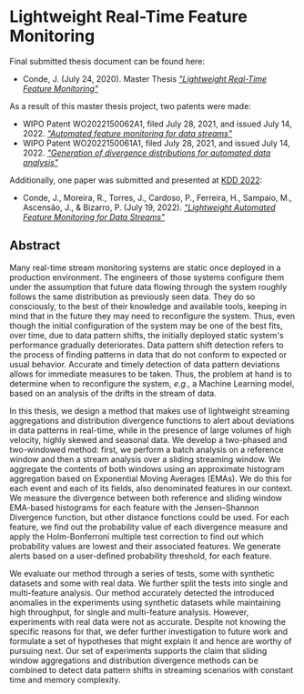 # Lightweight Real-Time Feature Monitoring

Final submitted thesis document can be found here:

- Conde, J. (July 24, 2020). Master Thesis [*"Lightweight Real-Time Feature Monitoring"*](https://hdl.handle.net/10216/128535)

As a result of this master thesis project, two patents were made:

- WIPO Patent WO2022150062A1, filed July 28, 2021, and issued July 14, 2022. [*"Automated feature monitoring for data streams"*](https://patents.google.com/patent/WO2022150062A1/en)
- WIPO Patent WO2022150061A1, filed July 28, 2021, and issued July 14, 2022. [*"Generation of divergence distributions for automated data analysis"*](https://patents.google.com/patent/WO2022150061A1/en)

Additionally, one paper was submitted and presented at [KDD 2022](https://kdd.org/kdd2022/):
- Conde, J., Moreira, R., Torres, J., Cardoso, P., Ferreira, H., Sampaio, M., Ascensão, J., & Bizarro, P. (July 19, 2022). [*"Lightweight Automated Feature Monitoring for Data Streams"*](https://arxiv.org/abs/2207.08640)

## Abstract

Many real-time stream monitoring systems are static once deployed in a production environment. The engineers of those systems configure them under the assumption that future data flowing through the system roughly follows the same distribution as previously seen data. They do so consciously, to the best of their knowledge and available tools, keeping in mind that in the future they may need to reconfigure the system. Thus, even though the initial configuration of the system may be one of the best fits, over time, due to data pattern shifts, the initially deployed static system's performance gradually deteriorates. Data pattern shift detection refers to the process of finding patterns in data that do not conform to expected or usual behavior. Accurate and timely detection of data pattern deviations allows for immediate measures to be taken. Thus, the problem at hand is to determine when to reconfigure the system, *e.g.*, a Machine Learning model, based on an analysis of the drifts in the stream of data.

In this thesis, we design a method that makes use of lightweight streaming aggregations and distribution divergence functions to alert about deviations in data patterns in real-time, while in the presence of large volumes of high velocity, highly skewed and seasonal data. We develop a two-phased and two-windowed method: first, we perform a batch analysis on a reference window and then a stream analysis over a sliding streaming window. We aggregate the contents of both windows using an approximate histogram aggregation based on Exponential Moving Averages (EMAs). We do this for each event and each of its fields, also denominated features in our context. We measure the divergence between both reference and sliding window EMA-based histograms for each feature with the Jensen–Shannon Divergence function, but other distance functions could be used. For each feature, we find out the probability value of each divergence measure and apply the Holm-Bonferroni multiple test correction to find out which probability values are lowest and their associated features. We generate alerts based on a user-defined probability threshold, for each feature.

We evaluate our method through a series of tests, some with synthetic datasets and some with real data. We further split the tests into single and multi-feature analysis. Our method accurately detected the introduced anomalies in the experiments using synthetic datasets while maintaining high throughput, for single and multi-feature analysis. However, experiments with real data were not as accurate. Despite not knowing the specific reasons for that, we defer further investigation to future work and formulate a set of hypotheses that might explain it and hence are worthy of pursuing next. Our set of experiments supports the claim that sliding window aggregations and distribution divergence methods can be combined to detect data pattern shifts in streaming scenarios with constant time and memory complexity.

